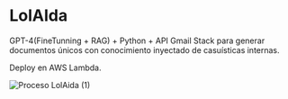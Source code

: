 # LolAIda
GPT-4(FineTunning + RAG) + Python + API Gmail Stack para generar documentos únicos con conocimiento inyectado de casuísticas internas.

Deploy en AWS Lambda.

![Proceso LolAida (1)](https://github.com/user-attachments/assets/32b7c864-cfe6-44ac-aa6e-0afd1a0fe267)
